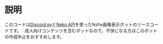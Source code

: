 # 説明

このコードは[Discord.py](https://github.com/Rapptz/discord.py)と[Neko API](https://nekobot.xyz/api)を使ったNsfw画像表示ボットのソースコードです。　
成人向けコンテンツを含むボットなので、不快になる方はこのボットの作成中止をおすすめします。
